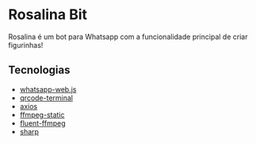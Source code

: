 ﻿# Rosalina Bit
 
Rosalina é um bot para Whatsapp com a funcionalidade principal de criar figurinhas! 

## Tecnologias

- [whatsapp-web.js](https://wwebjs.dev/)
- [qrcode-terminal](https://www.npmjs.com/package/qrcode-terminal)
- [axios](https://axios-http.com/ptbr/docs/intro)
- [ffmpeg-static](https://www.npmjs.com/package/ffmpeg-static)
- [fluent-ffmpeg](https://github.com/fluent-ffmpeg/node-fluent-ffmpeg)
- [sharp](https://sharp.pixelplumbing.com/)

## 
